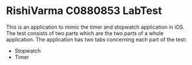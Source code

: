# RishiVarma C0880853 LabTest

This is an application to mimic the timer and stopwatch application in iOS. The test
consists of two parts which are the two parts of a whole application.
The application has two tabs concerning each part of the test:
- Stopwatch
- Timer
